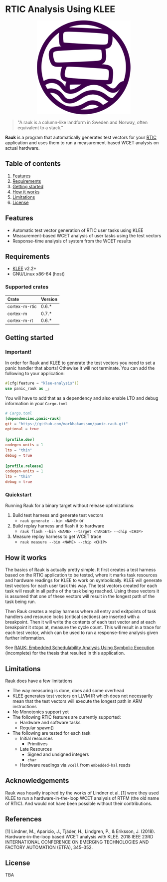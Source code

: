 # RTIC Analysis Using KLEE 
<p align="center">
 <img src=".github/drawing.png" width="300" height="300">
</p>

> "A rauk is a column-like landform in Sweden and Norway, often equivalent to a stack."

**Rauk** is a program that automatically generates test vectors for your [RTIC](https://rtic.rs) application and uses them to
run a measurement-based WCET analysis on actual hardware.

## Table of contents
1. [Features](#features)
2. [Requirements](#requirements)
3. [Getting started](#getting-started)
4. [How it works](#how-it-works)
5. [Limitations](#limitations)
6. [License](#license)

## Features
- Automatic test vector generation of RTIC user tasks using KLEE
- Measurement-based WCET analysis of user tasks using the test vectors
- Response-time analysis of system from the WCET results

## Requirements
* [KLEE](https://github.com/klee/klee) v2.2+
* GNU/Linux x86-64 (host)

### Supported crates

| Crate         | Version  |
| :------------ | :------- |
| cortex-m-rtic | 0.6.*    |
| cortex-m      | 0.7.*    |
| cortex-m-rt   | 0.6.*    |


## Getting started

### Important!
In order for Rauk and KLEE to generate the test vectors you need to set a panic handler that aborts! Othewise it will not terminate. You can add the following
to your application:
```rust
#[cfg(feature = "klee-analysis")]
use panic_rauk as _;
```
You will have to add that as a dependency and also enable LTO and debug information in your `Cargo.toml`
```toml
# Cargo.toml
[dependencies.panic-rauk]
git = "https://github.com/markhakansson/panic-rauk.git"
optional = true

[profile.dev]
codegen-units = 1
lto = "thin"
debug = true

[profile.release]
codegen-units = 1
lto = "thin"
debug = true
```
### Quickstart
Running Rauk for a binary target without release optimizations: 
1. Build test harness and generate test vectors
    - `rauk generate --bin <NAME>` or 
2. Build replay harness and flash it to hardware
    - `rauk flash --bin <NAME> --target <TARGET> --chip <CHIP>`
3. Measure replay harness to get WCET trace
    - `rauk measure --bin <NAME> --chip <CHIP>`

## How it works
The basics of Rauk is actually pretty simple. It first creates a test harness based on the RTIC application to be tested, 
where it marks task resources and hardware readings for KLEE to work on symbolically. KLEE will generate test vectors for 
each user task this way. The test vectors created for each task will result in all paths of the task being reached. Using
these vectors it is assumed that one of these vectors will result in the longest path of the task being run. 

Then Rauk creates a replay harness where all entry and exitpoints of task handlers and resource locks (critical sections)
are inserted with a breakpoint. Then it will write the contents of each test vector and at each breakpoint it stops at,
measure the cycle count. This will result in a trace for each test vector, which can be used to run a response-time analysis
given further information.

See [RAUK: Embedded Schedulability Analysis Using Symbolic Execution](https://github.com/markhakansson/master-thesis) (incomplete)
for the thesis that resulted in this application.

## Limitations
Rauk does have a few limitations
* The way measuring is done, does add some overhead
* KLEE generates test vectors on LLVM IR which does not necessarily mean that the test vectors will execute the longest path in ARM instructions
* No Monotonics support yet
* The following RTIC features are currently supported:
    * Hardware and software tasks
    * Regular spawn()
* The following are tested for each task
    * Initial resources
       * Primitives
    * Late Resources
        * Signed and unsigned integers
        * `char`
    * Hardware readings via `vcell` from `embedded-hal` reads

## Acknowledgements
Rauk was heavily inspired by the works of Lindner et al. [1] were they used KLEE to run a hardware-in-the-loop WCET analysis of RTFM (the old name of RTIC). And would not have been possible without their contributions.

## References
[1] Lindner, M., Aparicio, J., Tjäder, H., Lindgren, P., & Eriksson, J. (2018). Hardware-in-the-loop based WCET analysis with KLEE. 2018 IEEE 23RD INTERNATIONAL CONFERENCE ON EMERGING TECHNOLOGIES AND FACTORY AUTOMATION (ETFA), 345–352.

## License
TBA
